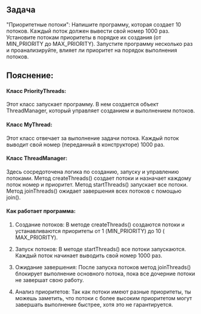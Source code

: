 ## Задача

"Приоритетные потоки": Напишите программу, которая создает 10 потоков. Каждый поток должен вывести свой номер
1000 раз. Установите потокам приоритеты в порядке их создания (от MIN_PRIORITY до MAX_PRIORITY). Запустите программу
несколько раз и проанализируйте, влияет ли приоритет на порядок выполнения потоков.

## Пояснение:

#### Класс PriorityThreads:

Этот класс запускает программу. В нем создается объект ThreadManager, который управляет созданием и выполнением потоков.

#### Класс MyThread:

Этот класс отвечает за выполнение задачи потока. Каждый поток выводит свой номер (переданный в конструкторе) 1000 раз.

#### Класс ThreadManager:

Здесь сосредоточена логика по созданию, запуску и управлению потоками.
Метод createThreads() создает потоки и назначает каждому поток номер и приоритет.
Метод startThreads() запускает все потоки.
Метод joinThreads() ожидает завершения всех потоков с помощью join().


#### Как работает программа:

1. Создание потоков: В методе createThreads() создаются потоки и устанавливаются приоритеты от 1 (MIN_PRIORITY) до 10 (
MAX_PRIORITY).

2. Запуск потоков: В методе startThreads() все потоки запускаются. Каждый поток начинает выводить свой номер 1000 раз.

3. Ожидание завершения: После запуска потоков метод joinThreads() блокирует выполнение основного потока, пока все дочерние
потоки не завершат свою работу.

4. Анализ приоритетов: Так как потоки имеют разные приоритеты, ты можешь заметить, что потоки с более высоким приоритетом
могут завершать выполнение быстрее, хотя это не гарантируется.